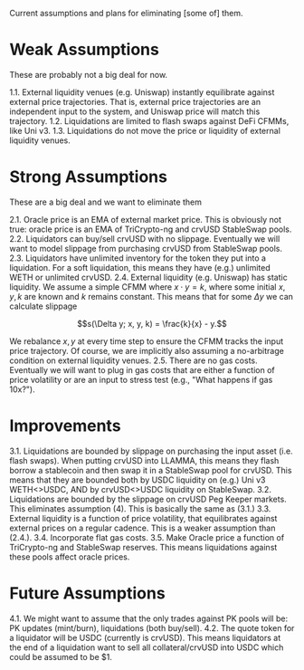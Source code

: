 Current assumptions and plans for eliminating [some of] them.

# Weak Assumptions

These are probably not a big deal for now.

1.1. External liquidity venues (e.g. Uniswap) instantly equilibrate against external price trajectories. That is, external price trajectories are an independent input to the system, and Uniswap price will match this trajectory.
1.2. Liquidations are limited to flash swaps against DeFi CFMMs, like Uni v3.
1.3. Liquidations do not move the price or liquidity of external liquidity venues.

# Strong Assumptions

These are a big deal and we want to eliminate them

2.1. Oracle price is an EMA of external market price. This is obviously not true: oracle price is an EMA of TriCrypto-ng and crvUSD StableSwap pools.
2.2. Liquidators can buy/sell crvUSD with no slippage. Eventually we will want to model slippage from purchasing crvUSD from StableSwap pools.
2.3. Liquidators have unlimited inventory for the token they put into a liquidation. For a soft liquidation, this means they have (e.g.) unlimited WETH or unlimited crvUSD.
2.4. External liquidity (e.g. Uniswap) has static liquidity. We assume a simple CFMM where $x \cdot y = k$, where some initial $x,y,k$ are known and $k$ remains constant. This means that for some $\Delta y$ we can calculate slippage 

$$s(\Delta y; x, y, k) = \frac{k}{x} - y.$$

We rebalance $x, y$ at every time step to ensure the CFMM tracks the input price trajectory. Of course, we are implicitly also assuming a no-arbitrage condition on external liquidity venues.
2.5. There are no gas costs. Eventually we will want to plug in gas costs that are either a function of price volatility or are an input to stress test (e.g., "What happens if gas 10x?").

# Improvements

3.1. Liquidations are bounded by slippage on purchasing the input asset (i.e. flash swaps). When putting crvUSD into LLAMMA, this means they flash borrow a stablecoin and then swap it in a StableSwap pool for crvUSD. This means that they are bounded both by USDC liquidity on (e.g.) Uni v3 WETH<>USDC, AND by crvUSD<>USDC liquidity on StableSwap.
3.2. Liquidations are bounded by the slippage on crvUSD Peg Keeper markets. This eliminates assumption (4). This is basically the same as (3.1.)
3.3. External liquidity is a function of price volatility, that equilibrates against external prices on a regular cadence. This is a weaker assumption than (2.4.).
3.4. Incorporate flat gas costs.
3.5. Make Oracle price a function of TriCrypto-ng and StableSwap reserves. This means liquidations against these pools affect oracle prices.

# Future Assumptions

4.1. We might want to assume that the only trades against PK pools will be: PK updates (mint/burn), liquidations (both buy/sell).
4.2. The quote token for a liquidator will be USDC (currently is crvUSD). This means liquidators at the end of a liquidation want to sell all collateral/crvUSD into USDC which could be assumed to be \$1.